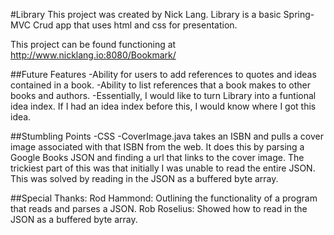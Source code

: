 #Library
This project was created by Nick Lang.
Library is a basic Spring-MVC Crud app that uses html and css for presentation.

This project can be found functioning at http://www.nicklang.io:8080/Bookmark/

##Future Features
-Ability for users to add references to quotes and ideas contained in a book.
-Ability to list references that a book makes to other books and authors.
-Essentially, I would like to turn Library into a funtional idea index. If I had an idea index before this, I would know where I got this idea.

##Stumbling Points
-CSS
-CoverImage.java takes an ISBN and pulls a cover image associated with that ISBN from the web. It does this by parsing a Google Books JSON and finding a url that links to the cover image. The trickiest part of this was that initially I was unable to read the entire JSON. This was solved by reading in the JSON as a buffered byte array.

##Special Thanks:
Rod Hammond: Outlining the functionality of a program that reads and parses a JSON.
Rob Roselius: Showed how to read in the JSON as a buffered byte array.
